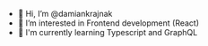 - 👋 Hi, I’m @damiankrajnak
- 👀 I’m interested in Frontend development (React)
- 🌱 I'm currently learning Typescript and GraphQL

<!---
damiankrajnak/damiankrajnak is a ✨ special ✨ repository because its `README.md` (this file) appears on your GitHub profile.
You can click the Preview link to take a look at your changes.
--->
